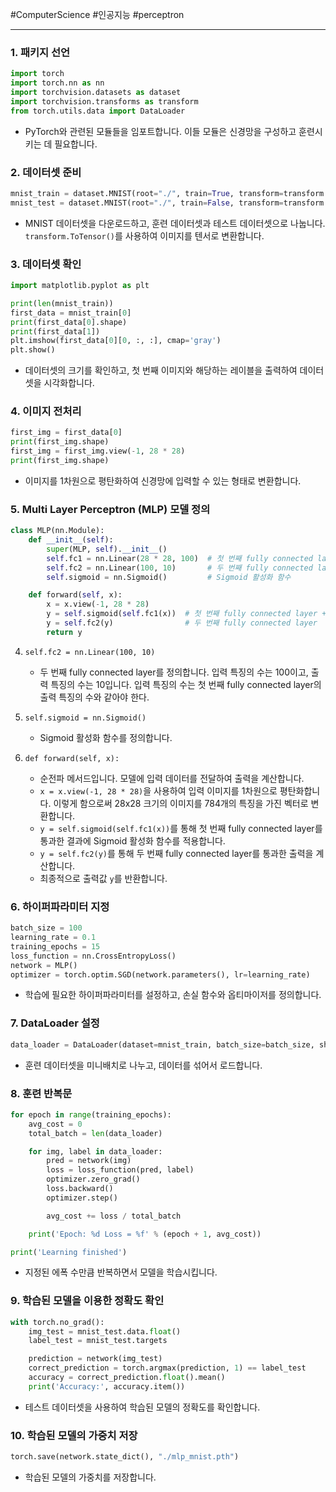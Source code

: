 #ComputerScience #인공지능 #perceptron 
 
---

### 1. 패키지 선언
```python
import torch
import torch.nn as nn
import torchvision.datasets as dataset
import torchvision.transforms as transform
from torch.utils.data import DataLoader
```
- PyTorch와 관련된 모듈들을 임포트합니다. 이들 모듈은 신경망을 구성하고 훈련시키는 데 필요합니다.

### 2. 데이터셋 준비
```python
mnist_train = dataset.MNIST(root="./", train=True, transform=transform.ToTensor(), download=True)
mnist_test = dataset.MNIST(root="./", train=False, transform=transform.ToTensor(), download=True)
```
- MNIST 데이터셋을 다운로드하고, 훈련 데이터셋과 테스트 데이터셋으로 나눕니다. `transform.ToTensor()`를 사용하여 이미지를 텐서로 변환합니다.

### 3. 데이터셋 확인
```python
import matplotlib.pyplot as plt

print(len(mnist_train))  
first_data = mnist_train[0]  
print(first_data[0].shape)  
print(first_data[1])        
plt.imshow(first_data[0][0, :, :], cmap='gray') 
plt.show()
```
- 데이터셋의 크기를 확인하고, 첫 번째 이미지와 해당하는 레이블을 출력하여 데이터셋을 시각화합니다.

### 4. 이미지 전처리
```python
first_img = first_data[0]
print(first_img.shape)  
first_img = first_img.view(-1, 28 * 28)  
print(first_img.shape)  
```
- 이미지를 1차원으로 평탄화하여 신경망에 입력할 수 있는 형태로 변환합니다.

### 5. Multi Layer Perceptron (MLP) 모델 정의

```python
class MLP(nn.Module):
    def __init__(self):
        super(MLP, self).__init__()
        self.fc1 = nn.Linear(28 * 28, 100)  # 첫 번째 fully connected layer
        self.fc2 = nn.Linear(100, 10)       # 두 번째 fully connected layer
        self.sigmoid = nn.Sigmoid()         # Sigmoid 활성화 함수

    def forward(self, x):
        x = x.view(-1, 28 * 28)
        y = self.sigmoid(self.fc1(x))  # 첫 번째 fully connected layer + 활성화 함수(Sigmoid)
        y = self.fc2(y)                # 두 번째 fully connected layer
        return y
```

4. `self.fc2 = nn.Linear(100, 10)`
   - 두 번째 fully connected layer를 정의합니다. 입력 특징의 수는 100이고, 출력 특징의 수는 10입니다. 입력 특징의 수는 첫 번째 fully connected layer의 출력 특징의 수와 같아야 한다.

5. `self.sigmoid = nn.Sigmoid()`
   - Sigmoid 활성화 함수를 정의합니다.

1. `def forward(self, x):`
   - 순전파 메서드입니다. 모델에 입력 데이터를 전달하여 출력을 계산합니다.
   - `x = x.view(-1, 28 * 28)`을 사용하여 입력 이미지를 1차원으로 평탄화합니다. 이렇게 함으로써 28x28 크기의 이미지를 784개의 특징을 가진 벡터로 변환합니다.
   - `y = self.sigmoid(self.fc1(x))`를 통해 첫 번째 fully connected layer를 통과한 결과에 Sigmoid 활성화 함수를 적용합니다.
   - `y = self.fc2(y)`를 통해 두 번째 fully connected layer를 통과한 출력을 계산합니다.
   - 최종적으로 출력값 `y`를 반환합니다.

### 6. 하이퍼파라미터 지정
```python
batch_size = 100
learning_rate = 0.1
training_epochs = 15
loss_function = nn.CrossEntropyLoss()
network = MLP()
optimizer = torch.optim.SGD(network.parameters(), lr=learning_rate)
```
- 학습에 필요한 하이퍼파라미터를 설정하고, 손실 함수와 옵티마이저를 정의합니다.

### 7. DataLoader 설정
```python
data_loader = DataLoader(dataset=mnist_train, batch_size=batch_size, shuffle=True, drop_last=True)
```
- 훈련 데이터셋을 미니배치로 나누고, 데이터를 섞어서 로드합니다.

### 8. 훈련 반복문
```python
for epoch in range(training_epochs):
    avg_cost = 0
    total_batch = len(data_loader)

    for img, label in data_loader:
        pred = network(img)
        loss = loss_function(pred, label)
        optimizer.zero_grad()  
        loss.backward()  
        optimizer.step()  

        avg_cost += loss / total_batch  

    print('Epoch: %d Loss = %f' % (epoch + 1, avg_cost))

print('Learning finished')  
```
- 지정된 에폭 수만큼 반복하면서 모델을 학습시킵니다.

### 9. 학습된 모델을 이용한 정확도 확인
```python
with torch.no_grad():  
    img_test = mnist_test.data.float()  
    label_test = mnist_test.targets  

    prediction = network(img_test)  
    correct_prediction = torch.argmax(prediction, 1) == label_test  
    accuracy = correct_prediction.float().mean()  
    print('Accuracy:', accuracy.item())  
```
- 테스트 데이터셋을 사용하여 학습된 모델의 정확도를 확인합니다.

### 10. 학습된 모델의 가중치 저장
```python
torch.save(network.state_dict(), "./mlp_mnist.pth")
```
- 학습된 모델의 가중치를 저장합니다.

